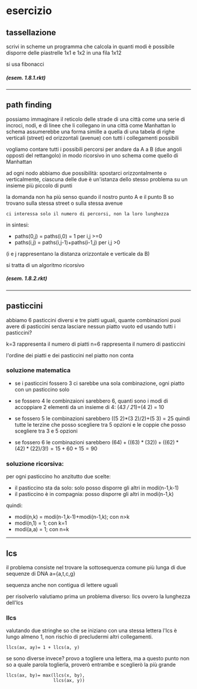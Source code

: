 # esercizio

## tassellazione
scrivi in scheme un programma che calcola in quanti modi è possibile disporre delle piastrelle 1x1 e 1x2 in una fila 1x12

si usa fibonacci

##### (esem. 1.8.1.rkt)

---
## path finding

possiamo immaginare il reticolo delle strade di una città come una serie di incroci, nodi, e di linee che li collegano
in una città come Manhattan lo schema assumerebbe una forma simille a quella di una tabela di righe verticali (street) ed orizzontali (avenue) con tutti i collegamenti possibili

vogliamo contare tutti i possibili percorsi per andare da A a B (due angoli opposti del rettangolo) in modo ricorsivo in uno schema come quello di Manhattan

ad ogni nodo abbiamo due possibilità: spostarci orizzontalmente o verticalmente, ciascuna delle due è un'istanza dello stesso problema su un insieme più piccolo di punti

la domanda non ha più senso quando il nostro punto A e il punto B so trovano sulla stessa street o sulla stessa avenue

    ci interessa solo il numero di percorsi, non la loro lunghezza

in sintesi:
* paths(0,j) = paths(i,0) = 1  per i,j >=0
* paths(i,j) = paths(i,j-1)+paths(i-1,j) per i,j >0

(i e j rappresentano la distanza orizzontale e verticale da B)

si tratta di un algoritmo ricorsivo

##### (esem. 1.8.2.rkt)

---
## pasticcini

abbiamo 6 pasticcini diversi e tre piatti uguali, quante combinazioni puoi avere di pasticcini senza lasciare nessun piatto vuoto ed usando tutti i pasticcini?

k=3 rappresenta il numero di piatti
n=6 rappresenta il numero di pasticcini

l'ordine dei piatti e dei pasticcini nel piatto non conta

### soluzione matematica
* se i pasticcini fossero 3 ci sarebbe una sola combinazione, ogni piatto con un pasticcino solo

* se fossero 4 le combinzaioni sarebbero 6, quanti sono i modi di accoppiare 2 elementi da un insieme di 4: (4*3 / 2*1)=(4 2) = 10

* se fossero 5 le combinazioni sarebbero ((5 2)*(3 2)/2)+(5 3) = 25 quindi tutte le terzine che posso scegliere tra 5 opzioni e le coppie che posso scegliere tra 3 e 5 opzioni

* se fossero 6 le combinazioni sarebbero $(6 4)+((6 3)*(3 2))+((6 2)*(4 2)*(2 2)/3!)=15+60+15=90$ 

### soluzione ricorsiva:
per ogni pasticcino ho anzitutto due scelte:
* il pasticcino sta da solo: solo posso disporre gli altri in modi(n-1,k-1)
* il pasticcino è in compagnia:  posso disporre gli altri in modi(n-1,k)

quindi:
* modi(n,k) = modi(n-1,k-1)+modi(n-1,k); con n>k
* modi(n,1) = 1; con k=1
* modi(a,a) = 1; con n=k

---
## lcs

il problema consiste nel trovare la sottosequenza comune più lunga di due sequenze di DNA a={a,t,c,g}

sequenza anche non contigua di lettere uguali

per risolverlo valutiamo prima un problema diverso: llcs ovvero la lunghezza dell'lcs

### llcs

valutando due stringhe so che se iniziano con una stessa lettera l'lcs è lungo almeno 1, non rischio di precludermi altri collegamenti.


    llcs(ax, ay)= 1 + llcs(a, y)

se sono diverse invece? provo a togliere una lettera, ma a questo punto non so a quale parola toglierla, proverò entrambe e sceglierò la più grande

    llcs(ax, by)= max(llcs(x, by), 
                      llcs(ax, y))

